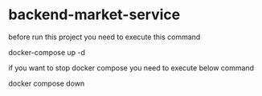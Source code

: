 # backend-market-service

before run this project you need to execute this command

docker-compose up -d

if you want to stop docker compose you need to execute below command

docker compose down
